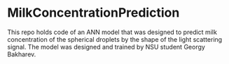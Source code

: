 # MilkConcentrationPrediction
 
This repo holds code of an ANN model that was designed to predict milk concentration of the spherical droplets by the shape of the light scattering signal.
The model was designed and trained by NSU student Georgy Bakharev.
